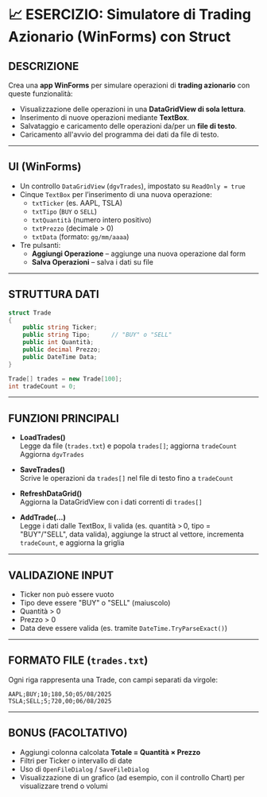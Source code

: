 # 📈 ESERCIZIO: Simulatore di Trading Azionario (WinForms) con Struct

## DESCRIZIONE
Crea una **app WinForms** per simulare operazioni di **trading azionario** con queste funzionalità:
- Visualizzazione delle operazioni in una **DataGridView di sola lettura**.
- Inserimento di nuove operazioni mediante **TextBox**.
- Salvataggio e caricamento delle operazioni da/per un **file di testo**.
- Caricamento all'avvio del programma dei dati da file di testo.

---

## UI (WinForms)

- Un controllo `DataGridView` (`dgvTrades`), impostato su `ReadOnly = true`
- Cinque `TextBox` per l’inserimento di una nuova operazione:
    - `txtTicker` (es. AAPL, TSLA)
    - `txtTipo` (`BUY` o `SELL`)
    - `txtQuantità` (numero intero positivo)
    - `txtPrezzo` (decimale > 0)
    - `txtData` (formato: `gg/mm/aaaa`)
- Tre pulsanti:
    - **Aggiungi Operazione** – aggiunge una nuova operazione dal form
    - **Salva Operazioni** – salva i dati su file

---

## STRUTTURA DATI

```csharp
struct Trade
{
    public string Ticker;
    public string Tipo;      // "BUY" o "SELL"
    public int Quantità;
    public decimal Prezzo;
    public DateTime Data;
}
```

```csharp
Trade[] trades = new Trade[100];
int tradeCount = 0;
```

---

## FUNZIONI PRINCIPALI

- **LoadTrades()**  
    Legge da file (`trades.txt`) e popola `trades[]`; aggiorna `tradeCount`  
    Aggiorna `dgvTrades`

- **SaveTrades()**  
    Scrive le operazioni da `trades[]` nel file di testo fino a `tradeCount`

- **RefreshDataGrid()**  
    Aggiorna la DataGridView con i dati correnti di `trades[]`

- **AddTrade(...)**  
    Legge i dati dalle TextBox, li valida (es. quantità > 0, tipo = "BUY"/"SELL", data valida), aggiunge la struct al vettore, incrementa `tradeCount`, e aggiorna la griglia

---

## VALIDAZIONE INPUT

- Ticker non può essere vuoto
- Tipo deve essere "BUY" o "SELL" (maiuscolo)
- Quantità > 0
- Prezzo > 0
- Data deve essere valida (es. tramite `DateTime.TryParseExact()`)

---

## FORMATO FILE (`trades.txt`)

Ogni riga rappresenta una Trade, con campi separati da virgole:

```
AAPL;BUY;10;180,50;05/08/2025
TSLA;SELL;5;720,00;06/08/2025
```

---

## BONUS (FACOLTATIVO)

- Aggiungi colonna calcolata **Totale = Quantità × Prezzo**
- Filtri per Ticker o intervallo di date
- Uso di `OpenFileDialog` / `SaveFileDialog`
- Visualizzazione di un grafico (ad esempio, con il controllo Chart) per visualizzare trend o volumi